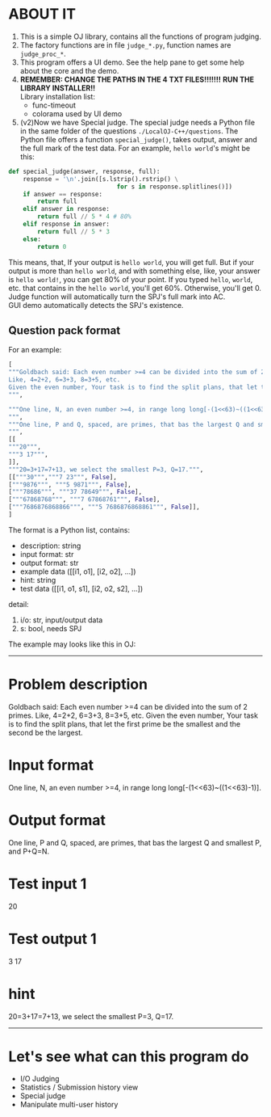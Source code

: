 # ABOUT IT
1. This is a simple OJ library, contains all the functions of program judging.<br>
2. The factory functions are in file `judge_*.py`, function names are `judge_proc_*`.
3. This program offers a UI demo. See the help pane to get some help about the core and the demo.
4. **REMEMBER: CHANGE THE PATHS IN THE 4 TXT FILES!!!!!!!**
**RUN THE LIBRARY INSTALLER!!**<br>
Library installation list:
   - func-timeout
   - colorama used by UI demo
5. (v2)Now we have Special judge. 
The special judge needs a Python file 
in the same folder of the questions
`./LocalOJ-C++/questions`. The Python file offers a function
`special_judge()`, takes output, answer and the full mark of the test data.
For an example, `hello world`'s might be this:
```python
def special_judge(answer, response, full):
    response = '\n'.join([s.lstrip().rstrip() \
                              for s in response.splitlines()])
    if answer == response:
        return full
    elif answer in response:
        return full // 5 * 4 # 80%
    elif response in answer:
        return full // 5 * 3
    else:
        return 0
```
This means, that, If your output is `hello world`, 
you will get full. But if your output is more than
`hello world`, and with something else, like, 
your answer is `hello world!`,
you can get 80% of your point. 
If you typed `hello`, `world`, 
etc. that contains in the `hello world`, you'll get 60%.
Otherwise, you'll get 0.<br>
Judge function will automatically turn the SPJ's full mark
into AC.<br>
GUI demo automatically detects the SPJ's existence.
## Question pack format
For an example:
```python
[
"""Goldbach said: Each even number >=4 can be divided into the sum of 2 primes.
Like, 4=2+2, 6=3+3, 8=3+5, etc.
Given the even number, Your task is to find the split plans, that let the first prime be the smallest and the second be the largest.
""",

"""One line, N, an even number >=4, in range long long[-(1<<63)~((1<<63)-1)].
""",
"""One line, P and Q, spaced, are primes, that bas the largest Q and smallest P, and P+Q=N.
""",
[[
"""20""",
"""3 17""",
]],
"""20=3+17=7+13, we select the smallest P=3, Q=17.""",
[["""30""","""7 23""", False],
["""9876""", """5 9871""", False],
["""78686""", """37 78649""", False],
["""67868768""", """7 67868761""", False],
["""7686876868866""", """5 7686876868861""", False]],
]
```
The format is a Python list, contains:
- description: string
- input format: str
- output format: str
- example data ([[i1, o1], [i2, o2], ...])
- hint: string
- test data ([[i1, o1, s1], [i2, o2, s2], ...])

detail:
1. i/o: str, input/output data
2. s: bool, needs SPJ

The example may looks like this in OJ:

***
# Problem description
Goldbach said: Each even number >=4 can be divided into the sum of 2 primes.
Like, 4=2+2, 6=3+3, 8=3+5, etc.
Given the even number, Your task is to find the split plans, that let the first prime be the smallest and the second be the largest.
# Input format
One line, N, an even number >=4, in range long long[-(1<<63)~((1<<63)-1)].
# Output format
One line, P and Q, spaced, are primes, that bas the largest Q and smallest P, and P+Q=N.
# Test input 1
20
# Test output 1
3 17
# hint
20=3+17=7+13, we select the smallest P=3, Q=17.

***

# Let's see what can this program do
- I/O Judging
- Statistics / Submission history view
- Special judge
- Manipulate multi-user history